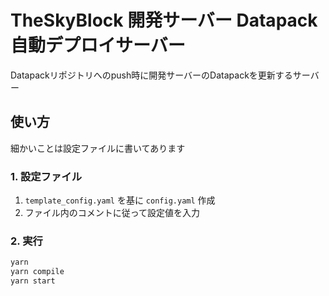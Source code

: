 # TheSkyBlock 開発サーバー Datapack自動デプロイサーバー

Datapackリポジトリへのpush時に開発サーバーのDatapackを更新するサーバー

## 使い方

細かいことは設定ファイルに書いてあります

### 1. 設定ファイル

1. `template_config.yaml` を基に `config.yaml` 作成
1. ファイル内のコメントに従って設定値を入力

### 2. 実行

```sh
yarn
yarn compile
yarn start
```
